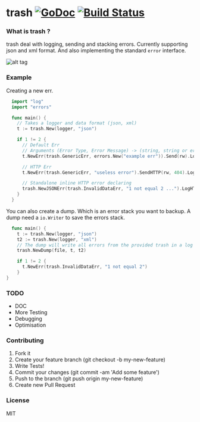 # trash [![GoDoc](https://godoc.org/github.com/go-zoo/trash?status.svg)](https://godoc.org/github.com/go-zoo/trash) [![Build Status](https://travis-ci.org/go-zoo/trash.svg?branch=master)](https://travis-ci.org/go-zoo/trash)

### What is trash ?
trash deal with logging, sending and stacking errors.
Currently supporting json and xml format.
And also implementing the standard `error` interface.

![alt tag](http://lifescapesdesignblog.weebly.com/uploads/1/2/8/0/12806369/__6190365.jpg)

### Example
Creating a new err.

``` go
  import "log"
  import "errors"

  func main() {
    // Takes a logger and data format (json, xml)
    t := trash.New(logger, "json")

    if 1 != 2 {
      // Default Err
      // Arguments (Error Type, Error Message) -> (string, string or error)
      t.NewErr(trash.GenericErr, errors.New("example err")).Send(rw).Log()

      // HTTP Err
      t.NewErr(trash.GenericErr, "useless error").SendHTTP(rw, 404).LogHTTP(req)

      // Standalone inline HTTP error declaring
      trash.NewJSONErr(trash.InvalidDataErr, "1 not equal 2 ...").LogHTTP(req).SendHTTP(rw, 406)
    }
  }
```
You can also create a dump. Which is an error stack you want to backup.
A dump need a `io.Writer` to save the errors stack.

``` go
  func main() {
    t := trash.New(logger, "json")
    t2 := trash.New(logger, "xml")
    // The dump will write all errors from the provided trash in a log file or any io.Writer.
    trash.NewDump(file, t, t2)

    if 1 != 2 {
      t.NewErr(trash.InvalidDataErr, "1 not equal 2")
    }
}

```

### TODO

- DOC
- More Testing
- Debugging
- Optimisation

### Contributing

1. Fork it
2. Create your feature branch (git checkout -b my-new-feature)
3. Write Tests!
4. Commit your changes (git commit -am 'Add some feature')
5. Push to the branch (git push origin my-new-feature)
6. Create new Pull Request

### License
MIT

